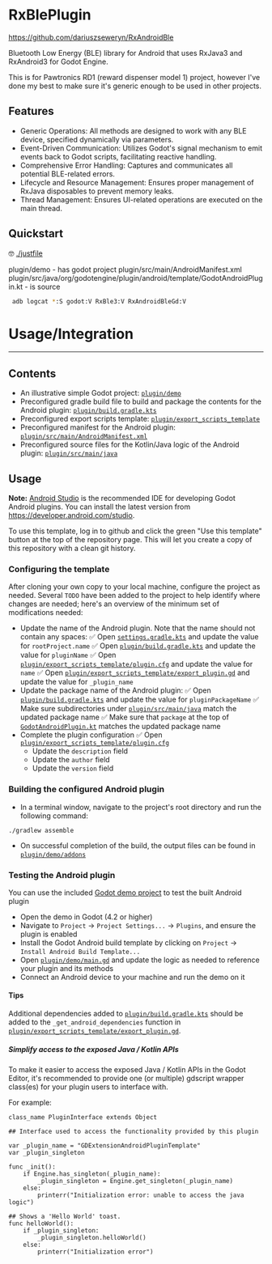 # RxBlePlugin

https://github.com/dariuszseweryn/RxAndroidBle

Bluetooth Low Energy (BLE) library for Android that uses RxJava3 and RxAndroid3 for Godot Engine.

This is for Pawtronics RD1 (reward dispenser model 1) project, however I've done my best to make sure it's generic enough to be used in other projects.

## Features
* Generic Operations: All methods are designed to work with any BLE device, specified dynamically via parameters.
* Event-Driven Communication: Utilizes Godot's signal mechanism to emit events back to Godot scripts, facilitating reactive handling.
* Comprehensive Error Handling: Captures and communicates all potential BLE-related errors.
* Lifecycle and Resource Management: Ensures proper management of RxJava disposables to prevent memory leaks.
* Thread Management: Ensures UI-related operations are executed on the main thread.


## Quickstart
🤓 [./justfile](./justfile)

plugin/demo - has godot project
plugin/src/main/AndroidManifest.xml 
plugin/src/java/org/godotengine/plugin/android/template/GodotAndroidPlugin.kt - is source


```bash
 adb logcat *:S godot:V RxBle3:V RxAndroidBleGd:V
```

# Usage/Integration


----

## Contents
* An illustrative simple Godot project: [`plugin/demo`](plugin/demo)
* Preconfigured gradle build file to build and package the contents for the Android plugin: 
  [`plugin/build.gradle.kts`](plugin/build.gradle.kts)
* Preconfigured export scripts template: 
  [`plugin/export_scripts_template`](plugin/export_scripts_template)
* Preconfigured manifest for the Android plugin:
  [`plugin/src/main/AndroidManifest.xml`](plugin/src/main/AndroidManifest.xml)
* Preconfigured source files for the Kotlin/Java logic of the Android plugin: 
  [`plugin/src/main/java`](plugin/src/main/java)

## Usage
**Note:** [Android Studio](https://developer.android.com/studio) is the recommended IDE for
developing Godot Android plugins. 
You can install the latest version from https://developer.android.com/studio.

To use this template, log in to github and click the green "Use this template" button at the top 
of the repository page.
This will let you create a copy of this repository with a clean git history.

### Configuring the template
After cloning your own copy to your local machine, configure the project as needed. Several 
`TODO` have been added to the project to help identify where changes are needed; here's an 
overview of the minimum set of modifications needed:
* Update the name of the Android plugin. Note that the name should not contain any spaces:
  ✅ Open [`settings.gradle.kts`](settings.gradle.kts) and update the value for `rootProject.name`
  ✅ Open [`plugin/build.gradle.kts`](plugin/build.gradle.kts) and update the value for `pluginName`
  ✅ Open [`plugin/export_scripts_template/plugin.cfg`](plugin/export_scripts_template/plugin.cfg)
    and update the value for `name`
  ✅ Open [`plugin/export_scripts_template/export_plugin.gd`](plugin/export_scripts_template/export_plugin.gd)
    and update the value for `_plugin_name`
* Update the package name of the Android plugin:
  ✅ Open [`plugin/build.gradle.kts`](plugin/build.gradle.kts) and update the value for `pluginPackageName`
  ✅ Make sure subdirectories under [`plugin/src/main/java`](plugin/src/main/java) match the 
    updated package name
  ✅ Make sure that `package` at the top of [`GodotAndroidPlugin.kt`](plugin/src/main/java/org/godotengine/plugin/android/template/GodotAndroidPlugin.kt)
    matches the updated package name
* Complete the plugin configuration
  ✅ Open [`plugin/export_scripts_template/plugin.cfg`](plugin/export_scripts_template/plugin.cfg)
    * Update the `description` field
    * Update the `author` field
    * Update the `version` field

### Building the configured Android plugin
- In a terminal window, navigate to the project's root directory and run the following command:
```
./gradlew assemble
```
- On successful completion of the build, the output files can be found in
  [`plugin/demo/addons`](plugin/demo/addons)

### Testing the Android plugin
You can use the included [Godot demo project](plugin/demo/project.godot) to test the built Android 
plugin

- Open the demo in Godot (4.2 or higher)
- Navigate to `Project` -> `Project Settings...` -> `Plugins`, and ensure the plugin is enabled
- Install the Godot Android build template by clicking on `Project` -> `Install Android Build Template...`
- Open [`plugin/demo/main.gd`](plugin/demo/main.gd) and update the logic as needed to reference 
  your plugin and its methods
- Connect an Android device to your machine and run the demo on it

#### Tips
Additional dependencies added to [`plugin/build.gradle.kts`](plugin/build.gradle.kts) should be added to the `_get_android_dependencies`
function in [`plugin/export_scripts_template/export_plugin.gd`](plugin/export_scripts_template/export_plugin.gd).

##### Simplify access to the exposed Java / Kotlin APIs

To make it easier to access the exposed Java / Kotlin APIs in the Godot Editor, it's recommended to 
provide one (or multiple) gdscript wrapper class(es) for your plugin users to interface with.

For example:

```
class_name PluginInterface extends Object

## Interface used to access the functionality provided by this plugin

var _plugin_name = "GDExtensionAndroidPluginTemplate"
var _plugin_singleton

func _init():
	if Engine.has_singleton(_plugin_name):
		_plugin_singleton = Engine.get_singleton(_plugin_name)
	else:
		printerr("Initialization error: unable to access the java logic")

## Shows a 'Hello World' toast.
func helloWorld():
	if _plugin_singleton:
		_plugin_singleton.helloWorld()
	else:
		printerr("Initialization error")

```

